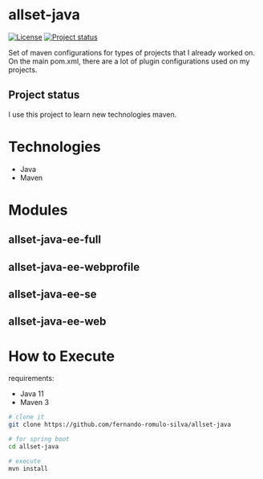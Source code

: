 # allset-java

[![License](https://img.shields.io/badge/License-Apache%202.0-blue.svg)](https://opensource.org/licenses/Apache-2.0)
[![Project status](https://img.shields.io/badge/Project%20status-Maintenance-orange.svg)](https://img.shields.io/badge/Project%20status-Maintenance-orange.svg)

Set of maven configurations for types of projects that I already worked on.
On the main pom.xml, there are a lot of plugin configurations used on my projects.


## Project status

I use this project to learn new technologies maven.

# Technologies

- Java
- Maven


# Modules

## allset-java-ee-full

## allset-java-ee-webprofile

## allset-java-ee-se

## allset-java-ee-web



# How to Execute

requirements: 
 - Java 11
 - Maven 3
 
 ```bash
# clone it
git clone https://github.com/fernando-romulo-silva/allset-java

# for spring boot
cd allset-java

# execute
mvn install
```
 

